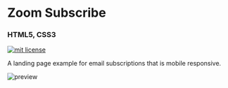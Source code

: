 # Zoom Subscribe

### HTML5, CSS3

<a href="https://opensource.org/licenses/MIT"><img src="https://img.shields.io/badge/mit-license-brightgreen.svg" alt="mit license"></a>

A landing page example for email subscriptions that is mobile responsive.

![preview](https://github.com/kairaygun/zoom_subscribe/blob/master/images/preview.png)
